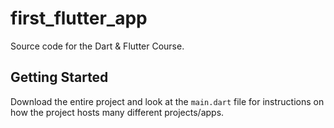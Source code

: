 # first_flutter_app

Source code for the Dart & Flutter Course.

## Getting Started

Download the entire project and look at the ``main.dart`` file for instructions on how the project hosts many different projects/apps.

